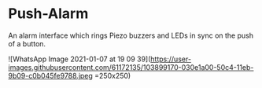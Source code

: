 # Push-Alarm
An alarm interface which rings Piezo buzzers and LEDs in sync on the push of a button. 

![WhatsApp Image 2021-01-07 at 19 09 39](https://user-images.githubusercontent.com/61172135/103899170-030e1a00-50c4-11eb-9b09-c0b045fe9788.jpeg =250x250)

